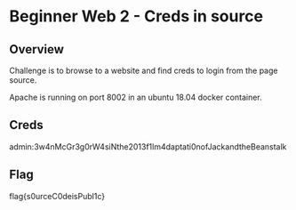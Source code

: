 # Beginner Web 2 - Creds in source

## Overview 

Challenge is to browse to a website and find creds to login from the page source.

Apache is running on port 8002 in an ubuntu 18.04 docker container.

## Creds

admin:3w4nMcGr3g0rW4siNthe2013f1lm4daptati0nofJackandtheBeanstalk

## Flag

flag{s0urceC0deisPubl1c}
